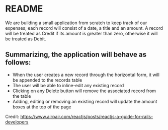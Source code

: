 # README

We are building a small application from scratch to keep track of our expenses; each record will consist of a date, a title and an amount. A record will be treated as Credit if its amount is greater than zero, otherwise it will be treated as Debit.

## Summarizing, the application will behave as follows:
* When the user creates a new record through the horizontal form, it will be appended to the records table
* The user will be able to inline-edit any existing record
* Clicking on any Delete button will remove the associated record from the table
* Adding, editing or removing an existing record will update the amount boxes at the top of the page

Credit: https://www.airpair.com/reactjs/posts/reactjs-a-guide-for-rails-developers